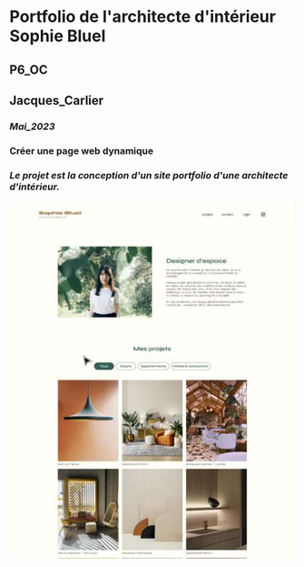# **Portfolio de l'architecte d'intérieur Sophie Bluel**
## P6_OC
##  **Jacques_Carlier**
###  _Mai_2023_
### Créer une page web dynamique
### _Le projet est la conception d'un site portfolio d'une architecte d'intérieur._
![accueil du site de Sophie Bluel.](./img/sophie11.jpg)